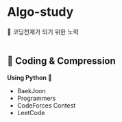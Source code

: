 # Algo-study
🎹 코딩천재가 되기 위한 노력  
<br>

## 💫 Coding & Compression
**Using Python 👻**  
- BaekJoon
- Programmers
- CodeForces Contest
- LeetCode

